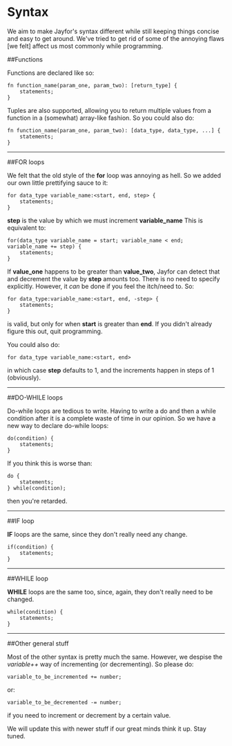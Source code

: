 # <a name="syntax styles"></a>Syntax

We aim to make Jayfor's syntax different while still keeping things concise and easy to get around. We've tried to get rid of some of the annoying flaws [we felt] affect us most commonly while programming. 

##Functions

Functions are declared like so:

	fn function_name(param_one, param_two): [return_type] { 
		statements;
	}

Tuples are also supported, allowing you to return multiple values from a function in a (somewhat) array-like fashion. So you could also do:

	fn function_name(param_one, param_two): [data_type, data_type, ...] { 
		statements;
	}

---------------------------------
##FOR loops


We felt that the old style of the **for** loop was annoying as hell. So we added our own little prettifying sauce to it:

	for data_type variable_name:<start, end, step> {
		statements;
	}

**step** is the value by which we must increment **variable_name**
This is equivalent to:
		
	for(data_type variable_name = start; variable_name < end; variable_name += step) { 
		statements;
	}

If **value_one** happens to be greater than **value_two**, Jayfor can detect that and decrement the value by **step** amounts too. There is no need to specify explicitly. However, it *can* be done if you feel the itch/need to.
So:

	for data_type:variable_name:<start, end, -step> {
		statements;
	}

is valid, but only for when **start** is greater than **end**. If you didn't already figure this out, quit programming.

You could also do:

	for data_type variable_name:<start, end>
		
in which case **step** defaults to 1, and the increments happen in steps of 1 (obviously).

----------------------------------------------
##DO-WHILE loops


Do-while loops are tedious to write. Having to write a do and then a while condition after it is a complete waste of time in our opinion. So we have a new way to declare do-while loops:

	do(condition) { 
		statements;
	}

If you think this is worse than:

	do {
		statements;
	} while(condition);

then you're retarded.

----------------------------------------------
##IF loop

**IF** loops are the same, since they don't really need any change.

	if(condition) {
		statements;
	}

----------------------------------------------
##WHILE loop

**WHILE** loops are the same too, since, again, they don't really need to be changed.

	while(condition) {
		statements;
	}

----------------------------------------------
##Other general stuff

Most of the other syntax is pretty much the same. However, we despise the *variable++* way of incrementing (or decrementing). So please do:

	variable_to_be_incremented += number;

or:

	variable_to_be_decremented -= number;

if you need to increment or decrement by a certain value.
	

We will update this with newer stuff if our great minds think it up. Stay tuned.
